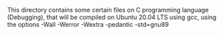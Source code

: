 This directory contains some certain files on C programming language (Debugging), that will be compiled on Ubuntu 20.04 LTS using gcc, using the options -Wall -Werror -Wextra -pedantic -std=gnu89
